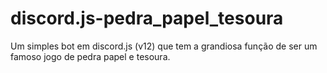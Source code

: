 # discord.js-pedra_papel_tesoura
Um simples bot em discord.js (v12) que tem a grandiosa função de ser um famoso jogo de pedra papel e tesoura.
